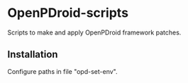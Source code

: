 OpenPDroid-scripts
==================

Scripts to make and apply OpenPDroid framework patches.

Installation
------------

Configure paths in file "opd-set-env".


